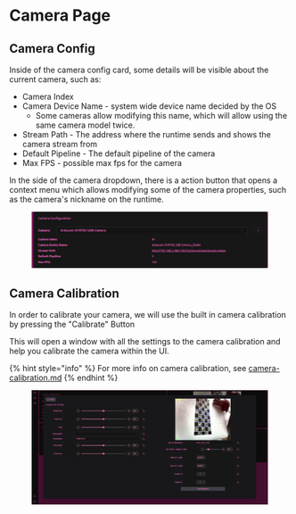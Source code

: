 # Camera Page

## Camera Config

Inside of the camera config card, some details will be visible about the current camera, such as:

* Camera Index
* Camera Device Name - system wide device name decided by the OS
  * Some cameras allow modifying this name, which will allow using the same camera model twice.
* Stream Path - The address where the runtime sends and shows the camera stream from
* Default Pipeline - The default pipeline of the camera
* Max FPS - possible max fps for the camera

In the side of the camera dropdown, there is a action button that opens a context menu which allows modifying some of the camera properties, such as the camera's nickname on the runtime.

<figure><img src="../../.gitbook/assets/camera_prop_arducam.png" alt=""><figcaption></figcaption></figure>

## Camera Calibration

In order to calibrate your camera, we will use the built in camera calibration by pressing the "Calibrate" Button

This will open a window with all the settings to the camera calibration and help you calibrate the camera within the UI.

{% hint style="info" %}
For more info on camera calibration, see [camera-calibration.md](../../getting-started/quick-start/camera-calibration.md "mention")
{% endhint %}

<figure><img src="../../.gitbook/assets/image.png" alt=""><figcaption></figcaption></figure>
